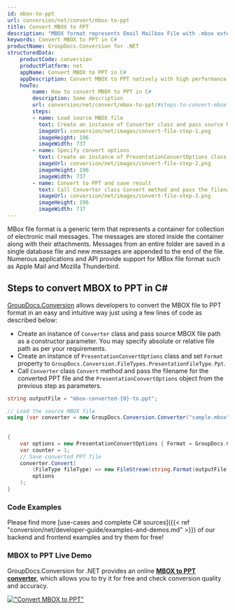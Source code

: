 ```yaml
---
id: mbox-to-ppt
url: conversion/net/convert/mbox-to-ppt
title: Convert MBOX to PPT
description: "MBOX format represents Email Mailbox File with .mbox extension. Learn how to convert MBOX to PPT file programmatically in C# language using GroupDocs.Conversion for .NET library."
keywords: Convert MBOX to PPT in C#
productName: GroupDocs.Conversion for .NET
structuredData:
    productCode: conversion
    productPlatform: net
    appName: Convert MBOX to PPT in C#
    appDescription: Convert MBOX to PPT natively with high performance using C# language and server side GroupDocs.Conversion for .NET APIs, without the use of any software like Microsoft or Open Office.
    howTo:
        name: How to convert MBOX to PPT in C# 
        description: Some description
        url: conversion/net/convert/mbox-to-ppt/#steps-to-convert-mbox-to-ppt-in-c
        steps:
        - name: Load source MBOX file 
          text: Create an instance of Converter class and pass source MBOX file path as a constructor parameter. You may specify absolute or relative file path as per your requirements. 
          imageUrl: conversion/net/images/convert-file-step-1.png
          imageHeight: 196
          imageWidth: 737
        - name: Specify convert options 
          text: Create an instance of PresentationConvertOptions class.
          imageUrl: conversion/net/images/convert-file-step-2.png
          imageHeight: 196
          imageWidth: 737
        - name: Convert to PPT and save result 
          text: Call Converter class Convert method and pass the filename for the converted HTML file and the PresentationConvertOptions object from the previous step as parameters.
          imageUrl: conversion/net/images/convert-file-step-3.png
          imageHeight: 196
          imageWidth: 737
---
```


MBox file format is a generic term that represents a container for collection of electronic mail messages. The messages are stored inside the container along with their attachments. Messages from an entire folder are saved in a single database file and new messages are appended to the end of the file. Numerous applications and API provide support for MBox file format such as Apple Mail and Mozilla Thunderbird.

## Steps to convert MBOX to PPT in C#

[GroupDocs.Conversion](https://products.groupdocs.com/conversion/net) allows developers to convert the MBOX file to PPT format in an easy and intuitive way just using a few lines of code as described below:

* Create an instance of `Converter` class and pass source MBOX file path as a constructor parameter. You may specify absolute or relative file path as per your requirements. 
* Create an instance of `PresentationConvertOptions` class and set `Format` property to `GroupDocs.Conversion.FileTypes.PresentationFileType.Ppt`.
* Call `Converter` class `Convert` method and pass the filename for the converted PPT file and the `PresentationConvertOptions` object from the previous step as parameters.

```csharp
string outputFile = "mbox-converted-{0}-to.ppt";

// Load the source MBOX file
using (var converter = new GroupDocs.Conversion.Converter("sample.mbox", fileType => fileType == EmailFileType.Mbox
                                                                                                            ? new MboxLoadOptions()
                                                                                                            : null))
{
    var options = new PresentationConvertOptions { Format = GroupDocs.Conversion.FileTypes.PresentationFileType.Ppt };
	var counter = 1;
    // Save converted PPT file
    converter.Convert(
		(FileType fileType) => new FileStream(string.Format(outputFile, counter++), FileMode.Create),
        options
    );            
}
```

### Code Examples

Please find more [use-cases and complete C# sources]({{< ref "conversion/net/developer-guide/examples-and-demos.md" >}}) of our backend and frontend examples and try them for free!

### MBOX to PPT Live Demo

GroupDocs.Conversion for .NET provides an online [**MBOX to PPT converter**](https://products.groupdocs.app/conversion/mbox-to-ppt), which allows you to try it for free and check conversion quality and accuracy.

[!["Convert MBOX to PPT"](conversion/net/images/convert-to-ppt/convert-mbox-to-ppt.png)](https://products.groupdocs.app/conversion/mbox-to-ppt)